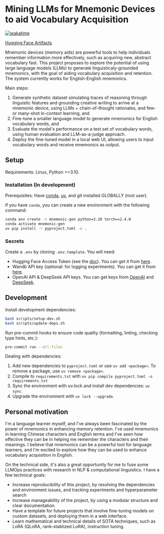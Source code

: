 # Mining LLMs for Mnemonic Devices to aid Vocabulary Acquisition

[![wakatime](https://wakatime.com/badge/user/8256474a-d9a4-40f0-8879-659cd7b79a98/project/8890bf24-8c9d-4cb7-a5d1-bd438039c365.svg)](https://wakatime.com/badge/user/8256474a-d9a4-40f0-8879-659cd7b79a98/project/8890bf24-8c9d-4cb7-a5d1-bd438039c365)

[Hugging Face Artifacts](https://huggingface.co/collections/chiffonng/mnemonic-generation-67563a0a1ab91e84e9827579)

Mnemonic devices (memory aids) are powerful tools to help individuals remember information more effectively, such as acquiring new, abstract vocabulary fast. This project proposes to explore the potential of using large language models (LLMs) to generate linguisticaly-grounded mnemonics, with the goal of aiding vocabulary acquisition and retention. The system currently works for English-English mnemonics.

Main steps:

1. Generate synthetic dataset simulating traces of reasoning through linguistic features and grounding creative writing to arrive at a mnemonic device, using LLMs + chain-of-thought rationales, and few- or many-shot in-context learning, and
2. Fine-tune a smaller language model to generate mnemonics for English vocabulary words, and
3. Evaluate the model's performance on a test set of vocabulary words, using human evaluation and LLM-as-a-judge approach.
4. Deploy the fine-tuned model in a local web UI, allowing users to input vocabulary words and receive mnemonics as output.

## Setup

Requirements: Linux, Python >=3.10.

### Installation (In development)

Prerequisites: Have [conda](https://docs.conda.io/projects/conda/en/latest/user-guide/install/index.html), [uv](https://docs.astral.sh/uv/), and git installed GLOBALLY (root user).

If you have `conda`, you can create a new environment with the following command:

```bash
conda env create -n mnemonic-gen python=3.10 torch==2.4.0
conda activate mnemonic-gen
uv pip install -r pyproject.toml -e .
```

### Secrets

Create a `.env` by cloning `.env.template`. You will need:

- Hugging Face Access Token (see the [doc](https://huggingface.co/docs/hub/en/security-tokens)). You can get it from [here](https://huggingface.co/settings/token).
- Wandb API key (optional: for logging experiments). You can get it from [here](https://wandb.ai/authorize).
- OpenAI API & DeepSeek API keys. You can get keys from [OpenAI](https://platform.openai.com/account/api-keys) and [DeepSeek](https://platform.deepseek.com/api_keys).

## Development

Install development dependencies:

```bash
bash scripts/setup-dev.sh
bash scripts/update-deps.sh
```

Run pre-commit hooks to ensure code quality (formatting, linting, checking type hints, etc.):

```bash
pre-commit run --all-files
```

Dealing with dependencies:

1. Add new dependencies to `pyproject.toml` or use `uv add <package>`. To remove a package, use `uv remove <package>`.
2. Compile to `requirements.txt` with `uv pip compile pyproject.toml -o requirements.txt`
3. Sync the environment with uv.lock and install dev dependencies: `uv sync`.
4. Upgrade the environment with `uv lock --upgrade`.

## Personal motivation

I'm a language learner myself, and I've always been fascinated by the power of mnemonics in enhancing memory retention. I've used mnemonics in learning Chinese characters and English terms and I've seen how effective they can be in helping me remember the characters and their meanings. I believe that mnemonics can be a powerful tool for language learners, and I'm excited to explore how they can be used to enhance vocabulary acquisition in English.

On the technical side, it's also a great opportunity for me to fuse some LLMOps practices with research in NLP & computational linguistics. I have a few technical goals:

- Increase reproducibility of this project, by resolving the dependencies and environment issues, and tracking experiments and hyperparameter search
- Increase manageability of the project, by using a modular structure and clear documentation.
- Have a template for future projects that involve fine-tuning models on custom datasets, and deploying them in a web interface.
- Learn mathematical and technical details of SOTA techniques, such as LoRA (QLoRA, rank-stablized LoRA), instruction tuning.

